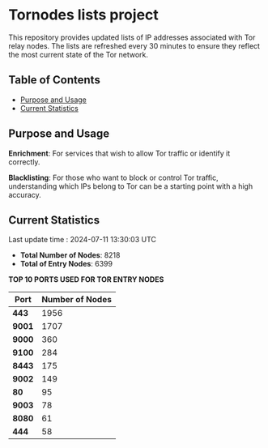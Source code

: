 # Tornodes lists project

This repository provides updated lists of IP addresses associated with Tor relay nodes. The lists are refreshed every 30 minutes to ensure they reflect the most current state of the Tor network.

## Table of Contents

- [Purpose and Usage](#purpose-and-usage)
- [Current Statistics](#current-statistics)


## Purpose and Usage

**Enrichment**: For services that wish to allow Tor traffic or identify it correctly.

**Blacklisting**: For those who want to block or control Tor traffic, understanding which IPs belong to Tor can be a starting point with a high accuracy.

## Current Statistics

Last update time : 2024-07-11 13:30:03 UTC

- **Total Number of Nodes**: 8218
- **Total of Entry Nodes**: 6399

**TOP 10 PORTS USED FOR TOR ENTRY NODES**

| **Port** | **Number of Nodes** |
|------|-----------------|
| **443**   | 1956  |
| **9001**   | 1707  |
| **9000**   | 360  |
| **9100**   | 284  |
| **8443**   | 175  |
| **9002**   | 149  |
| **80**   | 95  |
| **9003**   | 78  |
| **8080**   | 61  |
| **444**   | 58  |

